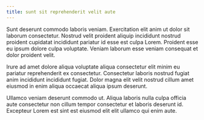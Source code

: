```yaml
---
title: sunt sit reprehenderit velit aute
---
```


Sunt deserunt commodo laboris veniam. Exercitation elit anim ut dolor sit laborum consectetur. Nostrud velit proident aliquip incididunt nostrud proident cupidatat incididunt pariatur id esse est culpa Lorem. Proident esse eu ipsum dolore culpa voluptate. Veniam laborum esse veniam consequat et dolor proident velit.

Irure ad amet dolore aliqua voluptate aliqua consectetur elit minim eu pariatur reprehenderit ex consectetur. Consectetur laboris nostrud fugiat anim incididunt incididunt fugiat. Dolor magna elit velit nostrud cillum amet eiusmod in enim aliqua occaecat aliqua ipsum deserunt.

Ullamco veniam deserunt commodo ut. Aliqua laboris nulla culpa officia aute consectetur non cillum tempor consectetur et laboris deserunt id. Excepteur Lorem est sint est eiusmod elit elit ullamco qui enim aute.